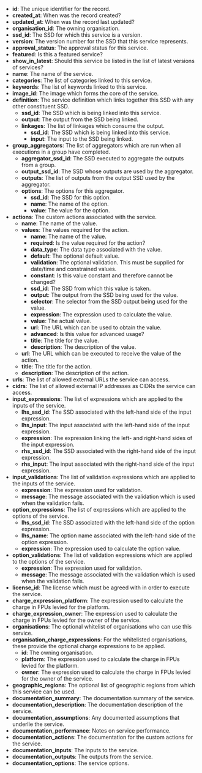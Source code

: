 * **id**: The unique identifier for the record.
* **created_at**: When was the record created?
* **updated_at**: When was the record last updated?
* **organisation_id**: The owning organisation.
* **ssd_id**: The SSD for which this service is a version.
* **version**: The version number for the SSD that this service represents.
* **approval_status**: The approval status for this service.
* **featured**: Is this a featured service?
* **show_in_latest**: Should this service be listed in the list of latest versions of services?
* **name**: The name of the service.
* **categories**: The list of categories linked to this service.
* **keywords**: The list of keywords linked to this service.
* **image_id**: The image which forms the core of the service.
* **definition**: The service definition which links together this SSD with any other constituent SSD.
    * **ssd_id**: The SSD which is being linked into this service.
    * **output**: The output from the SSD being linked.
    * **linkages**: The list of linkages which consume the output.
        * **ssd_id**: The SSD which is being linked into this service.
        * **input**: The input to the SSD being linked.
* **group_aggregators**: The list of aggregators which are run when all executions in a group have completed.
    * **aggregator_ssd_id**: The SSD executed to aggregate the outputs from a group.
    * **output_ssd_id**: The SSD whose outputs are used by the aggregator.
    * **outputs**: The list of outputs from the output SSD used by the aggregator.
    * **options**: The options for this aggregator.
        * **ssd_id**: The SSD for this option.
        * **name**: The name of the option.
        * **value**: The value for the option.
* **actions**: The custom actions associated with the service.
    * **name**: The name of the value.
    * **values**: The values required for the action.
        * **name**: The name of the value.
        * **required**: Is the value required for the action?
        * **data_type**: The data type associated with the value.
        * **default**: The optional default value.
        * **validation**: The optional validation. This must be supplied for date/time and constrained values.
        * **constant**: Is this value constant and therefore cannot be changed?
        * **ssd_id**: The SSD from which this value is taken.
        * **output**: The output from the SSD being used for the value.
        * **selector**: The selector from the SSD output being used for the value.
        * **expression**: The expression used to calculate the value.
        * **value**: The actual value.
        * **url**: The URL which can be used to obtain the value.
        * **advanced**: Is this value for advanced usage?
        * **title**: The title for the value.
        * **description**: The description of the value.
    * **url**: The URL which can be executed to receive the value of the action.
    * **title**: The title for the action.
    * **description**: The description of the action.
* **urls**: The list of allowed external URLs the service can access.
* **cidrs**: The list of allowed external IP addresses as CIDRs the service can access.
* **input_expressions**: The list of expressions which are applied to the inputs of the service.
    * **lhs_ssd_id**: The SSD associated with the left-hand side of the input expression.
    * **lhs_input**: The input associated with the left-hand side of the input expression.
    * **expression**: The expression linking the left- and right-hand sides of the input expression.
    * **rhs_ssd_id**: The SSD associated with the right-hand side of the input expression.
    * **rhs_input**: The input associated with the right-hand side of the input expression.
* **input_validations**: The list of validation expressions which are applied to the inputs of the service.
    * **expression**: The expression used for validation.
    * **message**: The message associated with the validation which is used when the validation fails.
* **option_expressions**: The list of expressions which are applied to the options of the service.
    * **lhs_ssd_id**: The SSD associated with the left-hand side of the option expression.
    * **lhs_name**: The option name associated with the left-hand side of the option expression.
    * **expression**: The expression used to calculate the option value.
* **option_validations**: The list of validation expressions which are applied to the options of the service.
    * **expression**: The expression used for validation.
    * **message**: The message associated with the validation which is used when the validation fails.
* **license_id**: The license which must be agreed with in order to execute the service.
* **charge_expression_platform**: The expression used to calculate the charge in FPUs levied for the platform.
* **charge_expression_owner**: The expression used to calculate the charge in FPUs levied for the owner of the service.
* **organisations**: The optional whitelist of organisations who can use this service.
* **organisation_charge_expressions**: For the whitelisted organisations, these provide the optional charge expressions to be applied.
    * **id**: The owning organisation.
    * **platform**: The expression used to calculate the charge in FPUs levied for the platform.
    * **owner**: The expression used to calculate the charge in FPUs levied for the owner of the service.
* **geographic_regions**: The optional list of geographic regions from which this service can be used.
* **documentation_summary**: The documentation summary of the service.
* **documentation_description**: The documentation description of the service.
* **documentation_assumptions**: Any documented assumptions that underlie the service.
* **documentation_performance**: Notes on service performance.
* **documentation_actions**: The documentation for the custom actions for the service.
* **documentation_inputs**: The inputs to the service.
* **documentation_outputs**: The outputs from the service.
* **documentation_options**: The service options.

